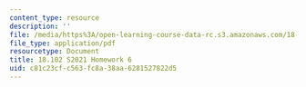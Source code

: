 ```yaml
---
content_type: resource
description: ''
file: /media/https%3A/open-learning-course-data-rc.s3.amazonaws.com/18-102-introduction-to-functional-analysis-spring-2021/c81c23cfc563fc8a38aa6281527822d5_MIT18_102s21_hw6.pdf
file_type: application/pdf
resourcetype: Document
title: 18.102 S2021 Homework 6
uid: c81c23cf-c563-fc8a-38aa-6281527822d5
---
```

